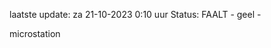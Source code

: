 laatste update: 
za 21-10-2023  0:10   uur 
Status: FAALT - geel - 
<div class="service Y">microstation</div>